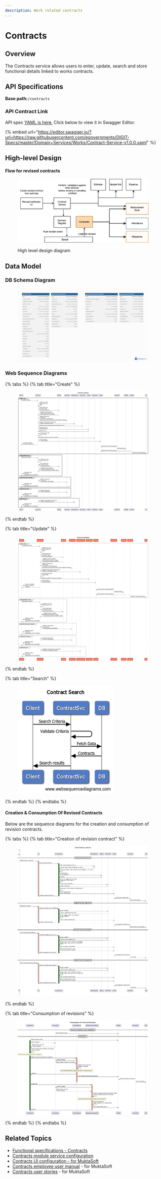 ```yaml
---
description: Work related contracts
---
```


# Contracts

## Overview

The Contracts service allows users to enter, update, search and store functional details linked to works contracts.

## API Specifications

**Base path:**`/contracts`

### API Contract Link

API spec [YAML is here.](https://raw.githubusercontent.com/egovernments/DIGIT-Specs/master/Domain%20Services/Works/Contract-Service-v1.0.0.yaml) Click below to view it in Swagger Editor.

{% embed url="https://editor.swagger.io/?url=https://raw.githubusercontent.com/egovernments/DIGIT-Specs/master/Domain+Services/Works/Contract-Service-v1.0.0.yaml" %}

## High-level Design

#### Flow for revised contracts

<figure><img src="../../../../.gitbook/assets/ContractRevisionHLD.png" alt=""><figcaption><p>High level design diagram</p></figcaption></figure>

## Data Model&#x20;

### DB Schema Diagram



<figure><img src="../../../../.gitbook/assets/ContractsDBDiagram.png" alt=""><figcaption></figcaption></figure>

### Web Sequence Diagrams

{% tabs %}
{% tab title="Create" %}
<figure><img src="https://github.com/egovernments/DIGIT-Works/blob/master/backend/contracts/docs/SequenceDiagrams/pngs/ContractCreation.png?raw=true" alt=""><figcaption></figcaption></figure>
{% endtab %}

{% tab title="Update" %}
<figure><img src="https://github.com/egovernments/DIGIT-Works/blob/master/backend/contracts/docs/SequenceDiagrams/pngs/ContractUpdation.png?raw=true" alt=""><figcaption></figcaption></figure>
{% endtab %}

{% tab title="Search" %}
<figure><img src="../../../../.gitbook/assets/Contract Search.png" alt=""><figcaption></figcaption></figure>


{% endtab %}
{% endtabs %}

#### Creation & Consumption Of Revised Contracts

Below are the sequence diagrams for the creation and consumption of revision contracts.&#x20;

{% tabs %}
{% tab title="Creation of revision contract" %}
<figure><img src="../../../../.gitbook/assets/CreateRevisedContract.png" alt=""><figcaption></figcaption></figure>
{% endtab %}

{% tab title="Consumption of revisions" %}
<figure><img src="../../../../.gitbook/assets/ConsumeRevisions2.png" alt=""><figcaption></figcaption></figure>
{% endtab %}
{% endtabs %}

## Related Topics

* [Functional specifications - Contracts](../../../functional-specifications/contracts.md)
* [Contracts module service configuration](../../../configuration/service-configuration/contract.md)
* [Contracts UI configuration - for MuktaSoft](../../../../programmes/muktasoft-v1.1/deployment/configuration/ui-configuration/drafts/contracts/)
* [Contracts employee user manual](../../../../programmes/muktasoft-v1.1/deployment/configuration/ui-configuration/drafts/contracts/contract-workflow.md) - for MuktaSoft
* [Contracts user stories](../../../../programmes/muktasoft-v1.1/specifications/functional-requirements/user-stories/work-order/) - for MuktaSoft
